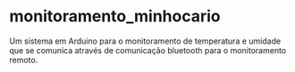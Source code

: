 # monitoramento_minhocario
Um sistema em Arduino para o monitoramento de temperatura e umidade que se comunica através de comunicação bluetooth para o monitoramento remoto.
